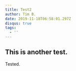```yaml
---
title: Test2
author: Tim B.
date: 2019-11-18T06:58:01.297Z
disqus: true
tags:
  - ''
---
```

## This is another test.
Tested.

